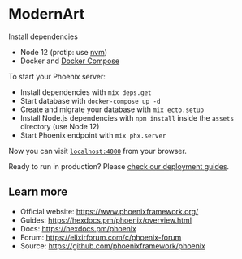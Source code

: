 # ModernArt

Install dependencies
  * Node 12 (protip: use [nvm](https://github.com/nvm-sh/nvm))
  * Docker and [Docker Compose](https://docs.docker.com/compose/install/)

To start your Phoenix server:

  * Install dependencies with `mix deps.get`
  * Start database with `docker-compose up -d`
  * Create and migrate your database with `mix ecto.setup`
  * Install Node.js dependencies with `npm install` inside the `assets` directory (use Node 12)
  * Start Phoenix endpoint with `mix phx.server`

Now you can visit [`localhost:4000`](http://localhost:4000) from your browser.

Ready to run in production? Please [check our deployment guides](https://hexdocs.pm/phoenix/deployment.html).

## Learn more

  * Official website: https://www.phoenixframework.org/
  * Guides: https://hexdocs.pm/phoenix/overview.html
  * Docs: https://hexdocs.pm/phoenix
  * Forum: https://elixirforum.com/c/phoenix-forum
  * Source: https://github.com/phoenixframework/phoenix
